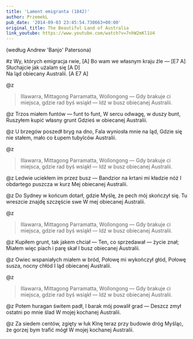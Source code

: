 ```yaml
---
title: 'Lament emigranta (1842)'
author: PrzemekL
pub_date: '2014-09-03 23:45:54.730663+00:00'
original_title: The Beautiful Land of Australia
link_youtube: https://www.youtube.com/watch?v=7nhW2mKl1U4
---
```


(według Andrew 'Banjo' Patersona)

#z
Wy, których emigracja rwie,	[A]
Bo wam we własnym kraju źle — [E7 A]
Słuchajcie jak użalam się	[A D]	
Na ląd obiecany Australii. [A E7 A]

@z
>Illawarra, Mittagong
>Parramatta, Wollongong —
>Gdy brakuje ci miejsca, gdzie rad byś wsiąkł —
>Idź w busz obiecanej Australii.

@z
Trzos miałem funtów — funt to funt,
W sercu odwagę, w duszy bunt,
Ruszyłem kupić własny grunt
Gdzieś w obiecanej Australii.

@z
U brzegów poszedł bryg na dno,
Fala wyniosła mnie na ląd,
Gdzie się nie stałem, mało co
Łupem tubylców Australii.

@z
>Illawarra, Mittagong
>Parramatta, Wollongong —
>Gdy brakuje ci miejsca, gdzie rad byś wsiąkł —
>Idź w busz obiecanej Australii.

@z
Ledwie uciekłem im przez busz —
Bandzior na krtani mi kładzie nóż
I obdartego puszcza w kurz
Mej obiecanej Australii.

@z
Do Sydney w końcum dotarł, gdzie
Myślę, że pech mój skończył się.
Tu wreszcie znajdę szczęście swe
W mej obiecanej Australii.

@z
>Illawarra, Mittagong
>Parramatta, Wollongong —
>Gdy brakuje ci miejsca, gdzie rad byś wsiąkł —
>Idź w busz obiecanej Australii.

@z
Kupiłem grunt, tak jakem chciał —
Ten, co sprzedawał — życie znał;
Miałem więc piach i parę skał
I busz obiecanej Australii.

@z
Owiec wspaniałych miałem w bród,
Połowę mi wykończył głód,
Połowę susza, nocny chłód
I ląd obiecanej Australii.

@z
>Illawarra, Mittagong
>Parramatta, Wollongong —
>Gdy brakuje ci miejsca, gdzie rad byś wsiąkł —
>Idź w busz obiecanej Australii.

@z
Potem huragan świtem padł,
I barak mój powalił grad —
Deszcz zmył ostatni po mnie ślad
W mojej kochanej Australii.

@z
Za siedem centów, zgięty w łuk
Klnę teraz przy budowie dróg
Myśląc, że gorzej bym trafić mógł
W mojej kochanej Australii.